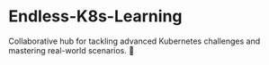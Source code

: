 # Endless-K8s-Learning
Collaborative hub for tackling advanced Kubernetes challenges and mastering real-world scenarios. 🚀
